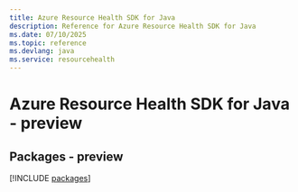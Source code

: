 ```yaml
---
title: Azure Resource Health SDK for Java
description: Reference for Azure Resource Health SDK for Java
ms.date: 07/10/2025
ms.topic: reference
ms.devlang: java
ms.service: resourcehealth
---
```

# Azure Resource Health SDK for Java - preview
## Packages - preview
[!INCLUDE [packages](resource-health-index.md)]